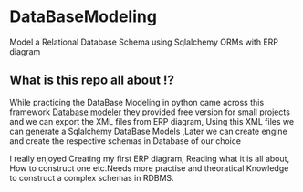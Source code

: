 # DataBaseModeling
Model a Relational Database Schema using Sqlalchemy ORMs with ERP diagram

## What is this repo all about !?

While practicing the DataBase Modeling in python came across this framework [Database modeler](https://www.vertabelo.com/) 
they provided free version for small projects and we can export the XML files from ERP diagram, Using this XML files we can generate a
Sqlalchemy DataBase Models ,Later we can create engine and create the respective schemas in Database of our choice

I really enjoyed Creating my first ERP diagram, Reading what it is all about, How to construct one etc.Needs more practise 
and theoratical Knowledge to construct a complex schemas in RDBMS.
